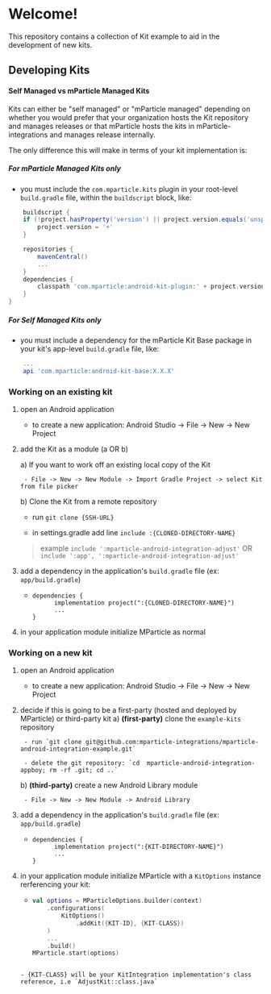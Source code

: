 # Welcome!

This repository contains a collection of Kit example to aid in the development of new kits.

## Developing Kits

#### Self Managed vs mParticle Managed Kits

Kits can either be "self managed" or "mParticle managed" depending on whether you would prefer that your organization hosts the Kit repository and manages releases or that mParticle hosts the kits in mParticle-integrations and manages release internally. 

The only difference this will make in terms of your kit implementation is:

##### For mParticle Managed Kits *only*
- you must include the `com.mparticle.kits` plugin in your root-level `build.gradle` file, within the `buildscript` block, like:
```groovy
    buildscript {
    if (!project.hasProperty('version') || project.version.equals('unspecified')) {
        project.version = '+'
    }

    repositories {
        mavenCentral()
        ...
    }
    dependencies {
        classpath 'com.mparticle:android-kit-plugin:' + project.version
    }
}
```

##### For Self Managed Kits *only*
- you must include a dependency for the mParticle Kit Base package in your kit's app-level `build.gradle` file, like: 
```groovy
    ...
    api 'com.mparticle:android-kit-base:X.X.X'
```

### Working on an existing kit

1) open an Android application
    
    - to create a new application: Android Studio -> File -> New -> New Project

2) add the Kit as a module (a OR b)
    
    a) If you want to work off an existing local copy of the Kit
        
        - File -> New -> New Module -> Import Gradle Project -> select Kit from file picker
    
    b) Clone the Kit from a remote repository
    
    - run `git clone {SSH-URL}` 
    
    - in settings.gradle add line `include :{CLONED-DIRECTORY-NAME}`
     
    > example `include ':mparticle-android-integration-adjust'` OR `include ':app', ':mparticle-android-integration-adjust'`

        
3) add a dependency in the application's `build.gradle` file (ex: `app/build.gradle`)
    
    - ```
      dependencies {
            implementation project(":{CLONED-DIRECTORY-NAME}")
            ...
      }
      ```

4) in your application module initialize MParticle as normal
      
### Working on a new kit
1) open an Android application
    
    - to create a new application: Android Studio -> File -> New -> New Project

2) decide if this is going to be a first-party (hosted and deployed by MParticle) or third-party kit
    a) **(first-party)** clone the `example-kits` repository
        
        - run `git clone git@github.com:mparticle-integrations/mparticle-android-integration-example.git`
        
        - delete the git repository: `cd  mparticle-android-integration-appboy; rm -rf .git; cd ..`
    
    b) **(third-party)** create a new Android Library module 
        
        - File -> New -> New Module -> Android Library
3) add a dependency in the application's `build.gradle` file (ex: `app/build.gradle`)
    
    - ```
      dependencies {
            implementation project(":{KIT-DIRECTORY-NAME}")
            ...
      }
      ```
4) in your application module initialize MParticle with a `KitOptions` instance rerferencing your kit:
    
    - ```kotlin
      val options = MParticleOptions.builder(context)
          .configurations(
              KitOptions()
                  .addKit({KIT-ID}, {KIT-CLASS})
          )
          ...
          .build()
      MParticle.start(options)    
    ```
   
   - {KIT-CLASS} will be your KitIntegration implementation's class reference, i.e `AdjustKit::class.java` 
